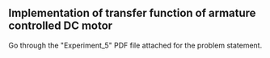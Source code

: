 ## Implementation of transfer function of armature controlled DC motor

Go through the "Experiment_5" PDF file attached for the problem statement.
